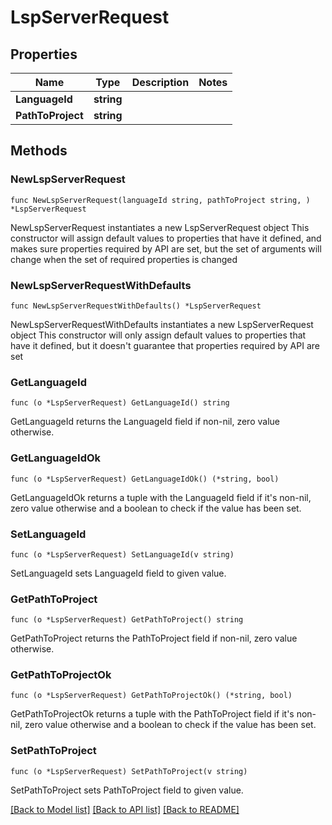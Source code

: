 # LspServerRequest

## Properties

Name | Type | Description | Notes
------------ | ------------- | ------------- | -------------
**LanguageId** | **string** |  | 
**PathToProject** | **string** |  | 

## Methods

### NewLspServerRequest

`func NewLspServerRequest(languageId string, pathToProject string, ) *LspServerRequest`

NewLspServerRequest instantiates a new LspServerRequest object
This constructor will assign default values to properties that have it defined,
and makes sure properties required by API are set, but the set of arguments
will change when the set of required properties is changed

### NewLspServerRequestWithDefaults

`func NewLspServerRequestWithDefaults() *LspServerRequest`

NewLspServerRequestWithDefaults instantiates a new LspServerRequest object
This constructor will only assign default values to properties that have it defined,
but it doesn't guarantee that properties required by API are set

### GetLanguageId

`func (o *LspServerRequest) GetLanguageId() string`

GetLanguageId returns the LanguageId field if non-nil, zero value otherwise.

### GetLanguageIdOk

`func (o *LspServerRequest) GetLanguageIdOk() (*string, bool)`

GetLanguageIdOk returns a tuple with the LanguageId field if it's non-nil, zero value otherwise
and a boolean to check if the value has been set.

### SetLanguageId

`func (o *LspServerRequest) SetLanguageId(v string)`

SetLanguageId sets LanguageId field to given value.


### GetPathToProject

`func (o *LspServerRequest) GetPathToProject() string`

GetPathToProject returns the PathToProject field if non-nil, zero value otherwise.

### GetPathToProjectOk

`func (o *LspServerRequest) GetPathToProjectOk() (*string, bool)`

GetPathToProjectOk returns a tuple with the PathToProject field if it's non-nil, zero value otherwise
and a boolean to check if the value has been set.

### SetPathToProject

`func (o *LspServerRequest) SetPathToProject(v string)`

SetPathToProject sets PathToProject field to given value.



[[Back to Model list]](../README.md#documentation-for-models) [[Back to API list]](../README.md#documentation-for-api-endpoints) [[Back to README]](../README.md)


